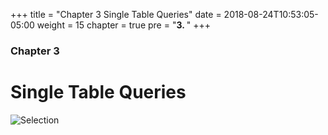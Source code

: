 +++
title = "Chapter 3 Single Table Queries"
date = 2018-08-24T10:53:05-05:00
weight = 15
chapter = true
pre = "<b>3. </b>"
+++

### Chapter 3

# Single Table Queries

![Selection](/cc520/images/03-single-table-queries/syntax.png)